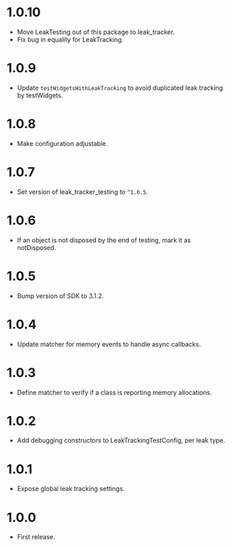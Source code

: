 # 1.0.10

* Move LeakTesting out of this package to leak_tracker.
* Fix bug in equality for LeakTracking.

# 1.0.9

* Update `testWidgetsWithLeakTracking` to avoid duplicated leak tracking by testWidgets.

# 1.0.8

* Make configuration adjustable.

# 1.0.7

* Set version of leak_tracker_testing to `^1.0.5`.

# 1.0.6

* If an object is not disposed by the end of testing, mark it as notDisposed.

# 1.0.5

* Bump version of SDK to 3.1.2.

# 1.0.4

* Update matcher for memory events to handle async callbacks.

# 1.0.3

* Define matcher to verify if a class is reporting memory allocations.

# 1.0.2

* Add debugging constructors to LeakTrackingTestConfig, per leak type.

# 1.0.1

* Expose global leak tracking settings.

# 1.0.0

* First release.
